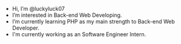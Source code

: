 - Hi, I’m @luckyluck07
- I’m interested in Back-end Web Developing.
- I’m currently learning PHP as my main strength to Back-end Web Developer.
- I'm currently working as an Software Engineer Intern.

<!---
luckyluck07/luckyluck07 is a ✨ special ✨ repository because its `README.md` (this file) appears on your GitHub profile.
You can click the Preview link to take a look at your changes.
--->
